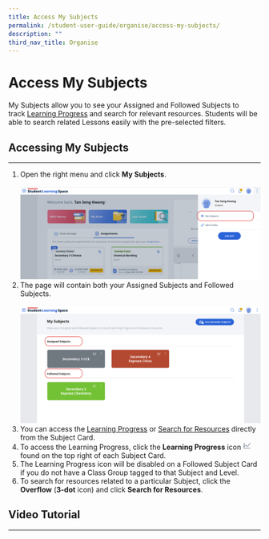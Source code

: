 ```yaml
---
title: Access My Subjects
permalink: /student-user-guide/organise/access-my-subjects/
description: ""
third_nav_title: Organise
---
```

<h1>Access My Subjects</h1>

<p>My Subjects allow you to see your Assigned and Followed Subjects to track&nbsp;<a target="_blank" href="/student-user-guide/track-progress/access-learning-progress/">Learning Progress</a>&nbsp;and search for relevant resources. Students will be able to search related Lessons easily with the pre-selected filters.</p>

<h2>Accessing My Subjects</h2>
<hr>
<ol>
	<li>Open the right menu and click&nbsp;<strong>My Subjects</strong>. <br><br>
		<img src="/images/1Student/O-MySubjects.png"></li>
	<li>The page will contain both your Assigned Subjects and Followed Subjects.<br><br>
		<img src="/images/1Student/O-MySubjects1.png"></li>
	<li>You can access the <a target="_blank" href="/student-user-guide/track-progress/access-learning-progress/">Learning Progress</a> or <a target="_blank" href="/student-user-guide/discover/search-for-self-study-resources/">Search for Resources</a> directly from the Subject Card.</li>
	<li>To access the Learning Progress, click the <strong>Learning Progress</strong> icon <img style="width:1rem; display: inline;" src="/images/Icons/LearningProgress.svg"> found on the top right of each Subject Card.</li>
	<li>The Learning Progress icon will be disabled on a Followed Subject Card if you do not have a Class Group tagged to that Subject and Level.</li>
	<li>To search for resources related to a particular Subject, click the <strong>Overflow</strong> (<strong>3-dot</strong> icon) and click <strong>Search for Resources</strong>.</li>
</ol>

<h2>Video Tutorial</h2>
<hr>